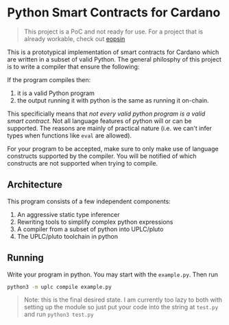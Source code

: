 **Py**thon **S**mart **C**ontracts for **C**ardano
==================================================

> This project is a PoC and not ready for use. For a project that is already workable, check out [eopsin](https://github.com/ImperatorLang/eopsin)

This is a prototypical implementation of smart contracts
for Cardano which are written in a subset of valid Python.
The general philosphy of this project is to write a compiler that 
ensure the following:

If the program compiles then:
1. it is a valid Python program
2. the output running it with python is the same as running it on-chain.

This specificially means that _not every valid python program is a valid smart contract_.
Not all language features of python will or can be supported.
The reasons are mainly of practical nature (i.e. we can't infer types when functions like `eval` are allowed).

For your program to be accepted, make sure to only make use of language constructs supported by the compiler.
You will be notified of which constructs are not supported when trying to compile.

## Architecture

This program consists of a few independent components:
1. An aggressive static type inferencer
2. Rewriting tools to simplify complex python expressions
3. A compiler from a subset of python into UPLC/pluto
3. The UPLC/pluto toolchain in python

## Running

Write your program in python. You may start with the `example.py`.
Then run 
```bash
python3 -m uplc compile example.py
```

> Note: this is the final desired state. I am currently too lazy to both with setting up the module so just put your code into the string at `test.py` and run `python3 test.py`
